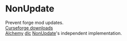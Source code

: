 # NonUpdate
Prevent forge mod updates.<br/>
<a href="https://minecraft.curseforge.com/projects/non-update">Curseforge downloads<br/>
<a href="https://github.com/AmadeusSystems/Alchemy">Alchemy</a> 
<a href="https://github.com/AmadeusSystems/Alchemy/tree/rebirth/dlcs">dlc</a> 
<a href="https://github.com/AmadeusSystems/Alchemy/tree/rebirth/dlcs/NonUpdate">NonUpdate</a>'s independent implementation.
